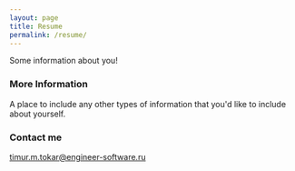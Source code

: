 ```yaml
---
layout: page
title: Resume
permalink: /resume/
---
```


Some information about you!

### More Information

A place to include any other types of information that you'd like to include about yourself.

### Contact me

[timur.m.tokar@engineer-software.ru](mailto:timur.m.tokar@engineer-software.ru)